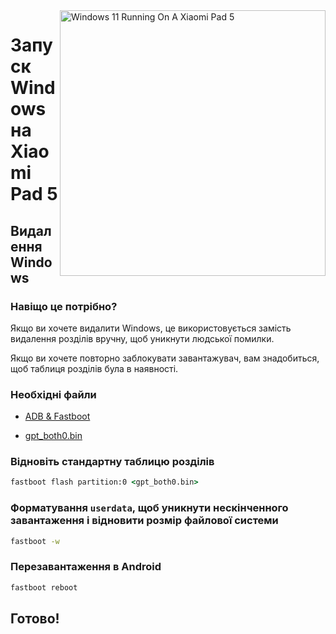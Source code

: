 <img align="right" src="https://raw.githubusercontent.com/erdilS/Port-Windows-11-Xiaomi-Pad-5/main/nabu.png" width="425" alt="Windows 11 Running On A Xiaomi Pad 5">

# Запуск Windows на Xiaomi Pad 5

## Видалення Windows

### Навіщо це потрібно?

Якщо ви хочете видалити Windows, це використовується замість видалення розділів вручну, щоб уникнути людської помилки.

Якщо ви хочете повторно заблокувати завантажувач, вам знадобиться, щоб таблиця розділів була в наявності.

### Необхідні файли

- [ADB & Fastboot](https://developer.android.com/studio/releases/platform-tools)

- [gpt_both0.bin](https://github.com/erdilS/Port-Windows-11-Xiaomi-Pad-5/releases/download/1.0/gpt_both0.bin)

### Відновіть стандартну таблицю розділів

```cmd
fastboot flash partition:0 <gpt_both0.bin>
```

### Форматування ```userdata```, щоб уникнути нескінченного завантаження і відновити розмір файлової системи
```cmd
fastboot -w
```

### Перезавантаження в Android
```cmd
fastboot reboot 
```

## Готово!
